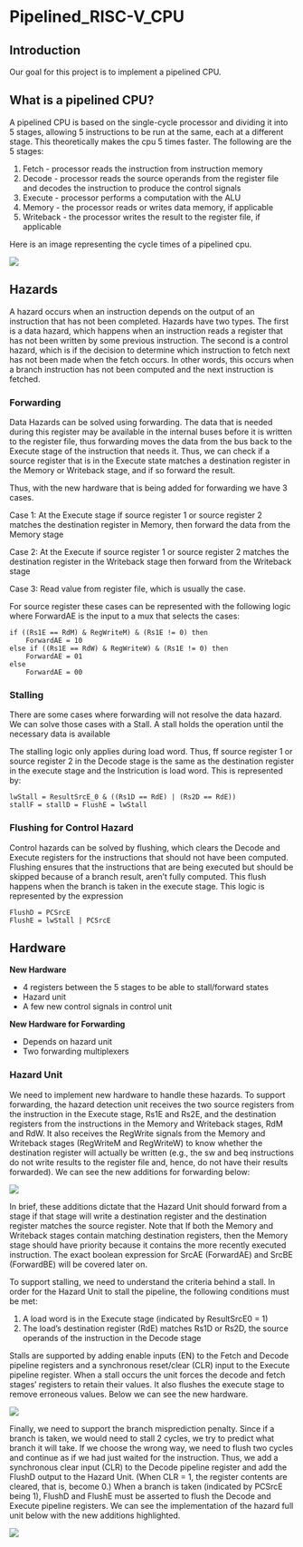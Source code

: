 # Pipelined_RISC-V_CPU

## Introduction

Our goal for this project is to implement a pipelined CPU.

## What is a pipelined CPU?

A pipelined CPU is based on the single-cycle processor and dividing it into 5 stages, allowing 5 instructions to be run at the same, each at a different stage. This theoretically makes the cpu 5 times faster. The following are the 5 stages:

<ol>
<li>Fetch - processor reads the instruction from instruction memory</li>
<li>Decode - processor reads the source operands from the register file and decodes the instruction to produce the control signals
</li>

<li>Execute - processor performs a computation with the ALU
</li>

<li>Memory - the processor reads or writes data memory, if applicable
</li>

<li>Writeback - the processor writes the result to the register file, if applicable
</li>
</ol>

Here is an image representing the cycle times of a pipelined cpu.

<img src="cycletimes.png" />

## Hazards

A hazard occurs when an instruction depends on the output of an instruction that has not been completed. Hazards have two types. The first is a data hazard, which happens when an instruction reads a register that has not been written by some previous instruction. The second is a control hazard, which is if the decision to determine which instruction to fetch next has not been made when the fetch occurs. In other words, this occurs when a branch instruction has not been computed and the next instruction is fetched.

### Forwarding

Data Hazards can be solved using forwarding. The data that is needed during this register may be available in the internal buses before it is written to the register file, thus forwarding moves the data from the bus back to the Execute stage of the instruction that needs it. Thus, we can check if a source register that is in the Execute state matches a destination register in the Memory or Writeback stage, and if so forward the result.

Thus, with the new hardware that is being added for forwarding we have 3 cases. 

Case 1:
At the Execute stage if source register 1 or source register 2 matches the destination register in Memory, then forward the data from the Memory stage

Case 2: 
At the Execute if source register 1 or source register 2 matches the destination register in the Writeback stage then forward from the Writeback stage

Case 3: Read value from register file, which is usually the case.

For source register these cases can be represented with the following logic where ForwardAE is the input to a mux that selects the cases:

```
if ((Rs1E == RdM) & RegWriteM) & (Rs1E != 0) then
	ForwardAE = 10
else if ((Rs1E == RdW) & RegWriteW) & (Rs1E != 0) then
	ForwardAE = 01
else 
	ForwardAE = 00
```
### Stalling
There are some cases where forwarding will not resolve the data hazard. We can solve those cases with a Stall. A stall holds the operation until the necessary data is available

The stalling logic only applies during load word. Thus, ff source register 1 or source register 2 in the Decode stage is the same as the destination register in the execute stage and the Instricution is load word. This is represented by:
```
lwStall = ResultSrcE_0 & ((Rs1D == RdE) | (Rs2D == RdE))
stallF = stallD = FlushE = lwStall
```
### Flushing for Control Hazard

Control hazards can be solved by flushing, which clears the Decode and Execute registers for the instructions that should not have been computed. Flushing ensures that the instructions that are being executed but should be skipped because of a branch result, aren’t fully computed. This flush happens when the branch is taken in the execute stage.  This logic is represented by the expression
```
FlushD = PCSrcE
FlushE = lwStall | PCSrcE
```
## Hardware

<b>New Hardware</b>
<ul>
<li>4 registers between the 5 stages to be able to stall/forward states</li>
<li>Hazard unit</li>
<li>A few new control signals in control unit
</li>
</ul>

<b>New Hardware for Forwarding</b>
<ul>
<li>Depends on hazard unit
</li>
<li>Two forwarding multiplexers
</li>
</ul>

### Hazard Unit

We need to implement new hardware to handle these hazards. To support forwarding, the hazard detection unit receives the two source registers from the instruction in the Execute stage, Rs1E and Rs2E, and the destination registers from the instructions in the Memory and Writeback stages, RdM and RdW. It also receives the RegWrite signals from the Memory and Writeback stages (RegWriteM and RegWriteW) to know whether the destination register will actually be written (e.g., the sw and beq instructions do not write results to the register file and, hence, do not have their results forwarded). We can see the new additions for forwarding below:

<img src="forwardingCPU.png" />

In brief, these additions dictate that the Hazard Unit should forward from a stage if that stage will write a destination register and the destination register matches the source register. Note that If both the Memory and Writeback stages contain matching destination registers, then the Memory stage should have priority because it contains the more recently executed instruction. The exact boolean expression for SrcAE (ForwardAE) and SrcBE (ForwardBE) will be covered later on. 

To support stalling, we need to understand the criteria behind a stall. In order for the Hazard Unit to stall the pipeline, the following conditions must be met:

<ol>
<li>A load word is in the Execute stage (indicated by ResultSrcE0 = 1)
</li>
<li>The load’s destination register (RdE) matches Rs1D or Rs2D, the source operands of the instruction in the Decode stage
</li>
</ol>

Stalls are supported by adding enable inputs (EN) to the Fetch and Decode pipeline registers and a synchronous reset/clear (CLR) input to the Execute pipeline register. When a stall occurs the unit forces the decode and fetch stages’ registers to retain their values. It also flushes the execute stage to remove erroneous values. Below we can see the new hardware.

<img src="someDiagram.png" />

Finally, we need to support the branch misprediction penalty. Since if a branch is taken, we would need to stall 2 cycles, we try to predict what branch it will take. If we choose the wrong way, we need to flush two cycles and continue as if we had just waited for the instruction. Thus, we add a synchronous clear input (CLR) to the Decode pipeline register and add the FlushD output to the Hazard Unit. (When CLR = 1, the register contents are cleared, that is, become 0.) When a branch is taken (indicated by PCSrcE being 1), FlushD and FlushE must be asserted to flush the Decode and Execute pipeline registers. We can see the implementation of the hazard full unit below with the new additions highlighted.

<img src="stall.png" />
